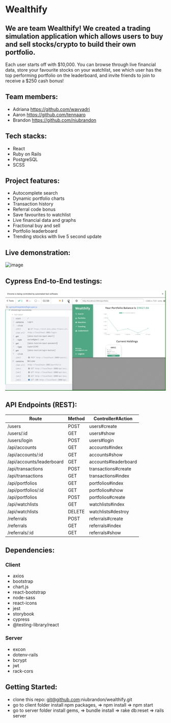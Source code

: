 # Wealthify

## We are team Wealthify! We created a trading simulation application which allows users to buy and sell stocks/crypto to build their own portfolio.

Each user starts off with $10,000. You can browse through live financial data, store your favourite stocks on your watchlist, see which user has the top performing portfolio on the leaderboard, and invite friends to join to receive a $250 cash bonus!

## Team members:

- Adriana https://github.com/wavyadri
- Aaron https://github.com/tennaaro
- Brandon https://github.com/niubrandon

## Tech stacks:

- React
- Ruby on Rails
- PostgreSQL
- SCSS

## Project features:

- Autocomplete search
- Dynamic portfolio charts
- Transaction history
- Referral code bonus
- Save favourites to watchlist
- Live financial data and graphs
- Fractional buy and sell
- Portfolio leaderboard
- Trending stocks with live 5 second update

## Live demonstration:

![image](https://github.com/niubrandon/wealthify/blob/main/public/demo.gif?raw=true)

## Cypress End-to-End testings:
![image](https://github.com/niubrandon/wealthify/blob/main/public/cypresse2e.gif?raw=true)


## API Endpoints (REST):

<table>
 <thead>
    <tr>
        <th>Route</th>
        <th>Method</th>
        <th>Controller#Action</th>
    </tr>
   </thead>
   <tbody>
        <tr>
          <td>/users</td>
          <td>POST</td>
          <td>users#create</td>
        </tr>
        <tr>
          <td>/users/:id</td>
          <td>GET</td>
          <td>users#show</td>
        </tr>
        <tr>
          <td>/users/login</td>
          <td>POST</td>
          <td>users#login</td>
        </tr>
        <tr>
          <td>/api/accounts</td>
          <td>GET</td>
          <td>accounts#index</td>
        </tr>
        <tr>
          <td>/api/accounts/:id</td>
          <td>GET</td>
          <td>accounts#show</td>
        </tr>
        <tr>
          <td>/api/accounts/leaderboard</td>
          <td>GET</td>
          <td>accounts#leaderboard</td>
        </tr>
        <tr>
          <td>/api/transactions</td>
          <td>POST</td>
          <td>transactions#create</td>
        </tr>
        <tr>
          <td>/api/transactions</td>
          <td>GET</td>
          <td>transactions#index</td>
        </tr>
        <tr>
          <td>/api/portfolios</td>
          <td>GET</td>
          <td>portfolios#index</td>
        </tr>
        <tr>
          <td>/api/portfolios/:id</td>
          <td>GET</td>
          <td>portfolios#show</td>
        </tr>
        <tr>
          <td>/api/portfolios</td>
          <td>POST</td>
          <td>portfolios#create</td>
        </tr>
        <tr>
          <td>/api/watchlists</td>
          <td>GET</td>
          <td>watchlists#index</td>
        </tr>
        <tr>
          <td>/api/watchlists</td>
          <td>DELETE</td>
          <td>watchlists#destroy</td>
        </tr>
          <tr>
          <td>/referrals</td>
          <td>POST</td>
          <td>referrals#create</td>
        </tr>
          <tr>
          <td>/referrals</td>
          <td>GET</td>
          <td>referrals#index</td>
        </tr>
          <tr>
          <td>/referrals/:id</td>
          <td>GET</td>
          <td>referrals#show</td>
        </tr>

   </tbody>
</table>

## Dependencies:

### Client

- axios
- bootstrap
- chart.js
- react-bootstrap
- node-sass
- react-icons
- jest
- storybook
- cypress
- @testing-library/react

### Server

- excon
- dotenv-rails
- bcrypt
- jwt
- rack-cors

## Getting Started:

- clone this repo: git@github.com:niubrandon/wealthify.git
- go to client folder install npm packages, => npm install => npm start
- go to server folder install gems, => bundle install => rake db:reset => rails server
